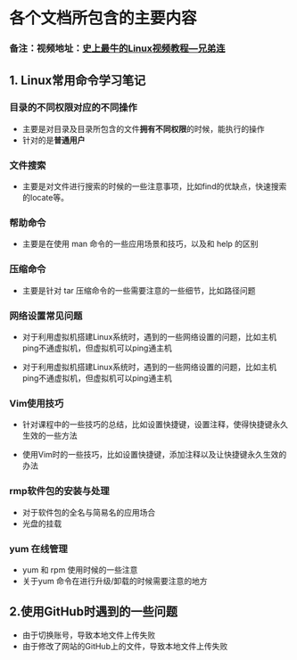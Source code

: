 # 各个文档所包含的主要内容

### 备注：视频地址：[史上最牛的Linux视频教程—兄弟连](https://www.bilibili.com/video/av18156598/?p=1)



## 1. Linux常用命令学习笔记

### 目录的不同权限对应的不同操作

* 主要是对目录及目录所包含的文件**拥有不同权限**的时候，能执行的操作
* 针对的是**普通用户**


### 文件搜索
* 主要是对文件进行搜索的时候的一些注意事项，比如find的优缺点，快速搜索的locate等。

### 帮助命令

* 主要是在使用  man 命令的一些应用场景和技巧，以及和 help  的区别 

### 压缩命令

* 主要是针对 tar 压缩命令的一些需要注意的一些细节，比如路径问题

### 网络设置常见问题

* 对于利用虚拟机搭建Linux系统时，遇到的一些网络设置的问题，比如主机ping不通虚拟机，但虚拟机可以ping通主机

* 对于利用虚拟机搭建Linux系统时，遇到的一些网络设置的问题，比如主机ping不通虚拟机，但虚拟机可以ping通主机

### Vim使用技巧
* 针对课程中的一些技巧的总结，比如设置快捷键，设置注释，使得快捷键永久生效的一些方法


* 使用Vim时的一些技巧，比如设置快捷键，添加注释以及让快捷键永久生效的办法 
### rmp软件包的安装与处理

* 对于软件包的全名与简易名的应用场合
* 光盘的挂载

### yum 在线管理

* yum 和 rpm 使用时候的一些注意
* 关于yum 命令在进行升级/卸载的时候需要注意的地方



## 2.使用GitHub时遇到的一些问题
* 由于切换账号，导致本地文件上传失败
* 由于修改了网站的GitHub上的文件，导致本地文件上传失败

